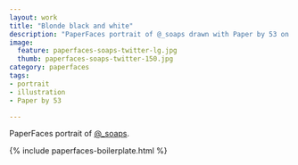 ```yaml
---
layout: work
title: "Blonde black and white"
description: "PaperFaces portrait of @_soaps drawn with Paper by 53 on an iPad."
image: 
  feature: paperfaces-soaps-twitter-lg.jpg
  thumb: paperfaces-soaps-twitter-150.jpg
category: paperfaces
tags: 
- portrait
- illustration
- Paper by 53

---
```


PaperFaces portrait of [@_soaps](http://twitter.com/_soaps).

{% include paperfaces-boilerplate.html %}